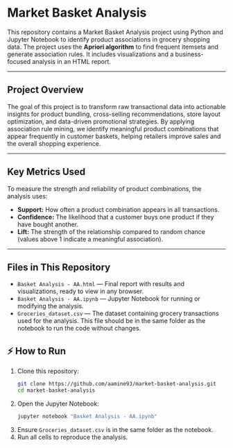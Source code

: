 # Market Basket Analysis

This repository contains a Market Basket Analysis project using Python and Jupyter Notebook to identify product associations in grocery shopping data. The project uses the **Apriori algorithm** to find frequent itemsets and generate association rules. It includes visualizations and a business-focused analysis in an HTML report.

---

## Project Overview

The goal of this project is to transform raw transactional data into actionable insights for product bundling, cross-selling recommendations, store layout optimization, and data-driven promotional strategies. By applying association rule mining, we identify meaningful product combinations that appear frequently in customer baskets, helping retailers improve sales and the overall shopping experience.

---

## Key Metrics Used

To measure the strength and reliability of product combinations, the analysis uses:

- **Support:** How often a product combination appears in all transactions.
- **Confidence:** The likelihood that a customer buys one product if they have bought another.
- **Lift:** The strength of the relationship compared to random chance (values above 1 indicate a meaningful association).

---

## Files in This Repository

- `Basket Analysis - AA.html` — Final report with results and visualizations, ready to view in any browser.  
- `Basket Analysis - AA.ipynb` — Jupyter Notebook for running or modifying the analysis.  
- `Groceries_dataset.csv` — The dataset containing grocery transactions used for the analysis. This file should be in the same folder as the notebook to run the code without changes.

## ⚡ How to Run
1. Clone this repository:
   ```bash
   git clone https://github.com/aamine93/market-basket-analysis.git
   cd market-basket-analysis
   ```
2. Open the Jupyter Notebook:
   ```bash
   jupyter notebook "Basket Analysis - AA.ipynb"
   ```
3. Ensure `Groceries_dataset.csv` is in the same folder as the notebook.
4. Run all cells to reproduce the analysis.